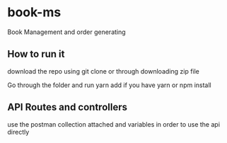 # book-ms

Book Management and order generating

## How to run it

download the repo using git clone or through downloading zip file

Go through the folder and run yarn add if you have yarn or npm install

## API Routes and controllers

use the postman collection attached and variables in order to use the api directly
